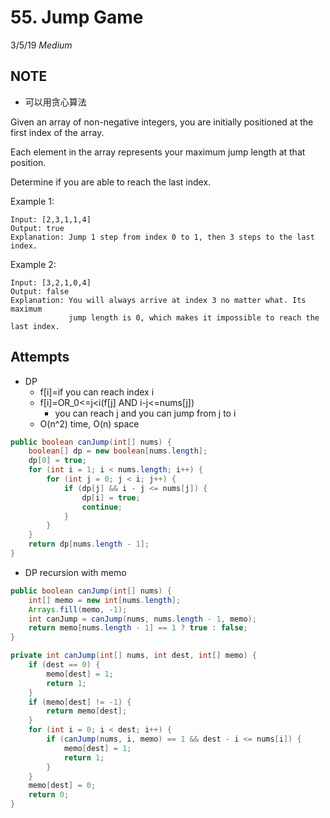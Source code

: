 # 55. Jump Game
3/5/19
*Medium*

## NOTE
- 可以用贪心算法

Given an array of non-negative integers, you are initially positioned at the first index of the array.

Each element in the array represents your maximum jump length at that position.

Determine if you are able to reach the last index.

Example 1:
```
Input: [2,3,1,1,4]
Output: true
Explanation: Jump 1 step from index 0 to 1, then 3 steps to the last index.
```
Example 2:
```
Input: [3,2,1,0,4]
Output: false
Explanation: You will always arrive at index 3 no matter what. Its maximum
             jump length is 0, which makes it impossible to reach the last index.
```

## Attempts
- DP
  - f[i]=if you can reach index i
  - f[i]=OR_0<=j<i(f[j] AND i-j<=nums[j])
    - you can reach j and you can jump from j to i
  - O(n^2) time, O(n) space
```Java
public boolean canJump(int[] nums) {
    boolean[] dp = new boolean[nums.length];
    dp[0] = true;
    for (int i = 1; i < nums.length; i++) {
        for (int j = 0; j < i; j++) {
            if (dp[j] && i - j <= nums[j]) {
                dp[i] = true;
                continue;
            }
        }
    }
    return dp[nums.length - 1];
}
```

- DP recursion with memo
```Java
public boolean canJump(int[] nums) {
    int[] memo = new int[nums.length];
    Arrays.fill(memo, -1);
    int canJump = canJump(nums, nums.length - 1, memo);
    return memo[nums.length - 1] == 1 ? true : false;
}

private int canJump(int[] nums, int dest, int[] memo) {
    if (dest == 0) {
        memo[dest] = 1;
        return 1;
    }
    if (memo[dest] != -1) {
        return memo[dest];
    }
    for (int i = 0; i < dest; i++) {
        if (canJump(nums, i, memo) == 1 && dest - i <= nums[i]) {
            memo[dest] = 1;
            return 1;
        }
    }
    memo[dest] = 0;
    return 0;
}
```
